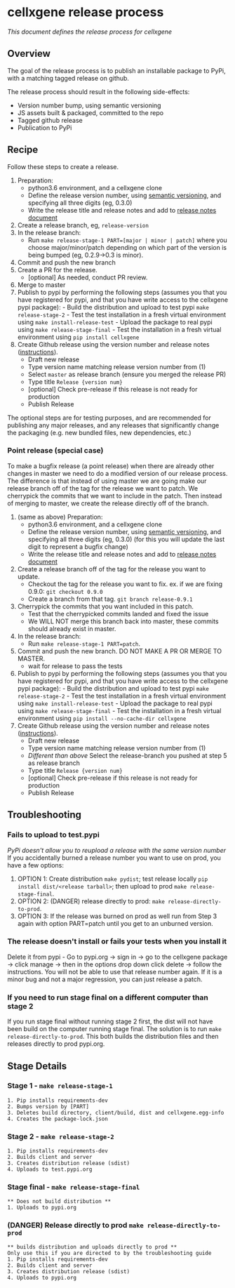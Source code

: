 # cellxgene release process

_This document defines the release process for cellxgene_

## Overview

The goal of the release process is to publish an installable package
to PyPi, with a matching tagged release on github.

The release process should result in the following side-effects:

-   Version number bump, using semantic versioning
-   JS assets built & packaged, committed to the repo
-   Tagged github release
-   Publication to PyPi

## Recipe

Follow these steps to create a release.

1.  Preparation:
    -   python3.6 environment, and a cellxgene clone
    -   Define the release version number, using [semantic versioning](https://semver.org/),
        and specifying all three digits (eg, 0.3.0)
    -   Write the release title and release notes and add to
        [release notes document](https://docs.google.com/document/d/1KnHwkYfhyWO5H8BDcMu7y3ogjvq5Yi4OwpmZ8DB6w0Y/edit)
2.  Create a release branch, eg, `release-version`
3.  In the release branch:
    -   Run `make release-stage-1 PART=[major | minor | patch]` where you choose major/minor/patch depending on which part of the version
        is being bumped (eg, 0.2.9->0.3 is minor).
4.  Commit and push the new branch
5.  Create a PR for the release.
    -   [optional] As needed, conduct PR review.
6.  Merge to master
7.  Publish to pypi by performing the following steps (assumes you that you have registered for pypi,
    and that you have write access to the cellxgene pypi package): - Build the distribution and upload to test pypi `make release-stage-2` - Test the test installation in a fresh virtual environment using `make install-release-test` - Upload the package to real pypi using `make release-stage-final` - Test the installation in a fresh virtual environment using
    `pip install cellxgene`
8.  Create Github release using the version number and release notes
    ([instructions](https://help.github.com/articles/creating-releases/)).
    -   Draft new release
    -   Type version name matching release version number from (1)
    -   Select `master` as release branch (ensure you merged the release PR)
    -   Type title `Release {version num}`
    -   [optional] Check pre-release if this release is not ready for production
    -   Publish Release

The optional steps are for testing purposes, and are recommended
for publishing any major releases, and any releases that significantly
change the packaging (e.g. new bundled files, new dependencies, etc.)

### Point release (special case)

To make a bugfix release (a point release) when there are already other changes in master we need to do a modified version of our release process. The difference is that instead of using master we are going make our release branch off of the tag for the release we want to patch. We cherrypick the commits that we want to include in the patch. Then instead of merging to master, we create the release directly off of the branch.

1.  (same as above) Preparation:
    -   python3.6 environment, and a cellxgene clone
    -   Define the release version number, using [semantic versioning](https://semver.org/),
        and specifying all three digits (eg, 0.3.0) (for this you will update the last digit to represent a bugfix change)
    -   Write the release title and release notes and add to
        [release notes document](https://docs.google.com/document/d/1KnHwkYfhyWO5H8BDcMu7y3ogjvq5Yi4OwpmZ8DB6w0Y/edit)
2.  Create a release branch off of the tag for the release you want to update.
    -   Checkout the tag for the release you want to fix. ex. if we are fixing 0.9.0: `git checkout 0.9.0`
    -   Create a branch from that tag. `git branch release-0.9.1`
3.  Cherrypick the commits that you want included in this patch.
    -   Test that the cherrypicked commits landed and fixed the issue
    -   We WILL NOT merge this branch back into master, these commits should already exist in master.
4.  In the release branch:
    -   Run `make release-stage-1 PART=patch`.
5.  Commit and push the new branch. DO NOT MAKE A PR OR MERGE TO MASTER.
    -   wait for release to pass the tests
6.  Publish to pypi by performing the following steps (assumes you that you have registered for pypi,
    and that you have write access to the cellxgene pypi package): - Build the distribution and upload to test pypi `make release-stage-2` - Test the test installation in a fresh virtual environment using `make install-release-test` - Upload the package to real pypi using `make release-stage-final` - Test the installation in a fresh virtual environment using
    `pip install --no-cache-dir cellxgene`
7.  Create Github release using the version number and release notes
    ([instructions](https://help.github.com/articles/creating-releases/)).
    -   Draft new release
    -   Type version name matching release version number from (1)
    -   _Different than above_ Select the release-branch you pushed at step 5 as release branch
    -   Type title `Release {version num}`
    -   [optional] Check pre-release if this release is not ready for production
    -   Publish Release

## Troubleshooting

### Fails to upload to test.pypi

_PyPi doesn't allow you to reupload a release with the same version number_
If you accidentally burned a release number you want to use on prod, you have a few options:

1. OPTION 1: Create distribution `make pydist`; test release locally `pip install dist/<release tarball>`;
   then upload to prod `make release-stage-final`.
2. OPTION 2: (DANGER) release directly to prod: `make release-directly-to-prod`.
3. OPTION 3: If the release was burned on prod as well run from Step 3 again with option
   PART=patch until you get to an unburned version.

### The release doesn't install or fails your tests when you install it

Delete it from pypi - Go to pypi.org -> sign in -> go to the cellxgene package -> click manage -> then in the options drop down click delete -> follow the instructions. You will not be able to use that release number again. If it is a minor bug and not a major regression, you can just release a patch.

### If you need to run stage final on a different computer than stage 2

If you run stage final without running stage 2 first, the dist will not have been build on the computer running stage final. The solution is to run `make release-directly-to-prod`. This both builds the distribution files and then releases directly to prod pypi.org.

## Stage Details

### Stage 1 - `make release-stage-1`

    1. Pip installs requirements-dev
    2. Bumps version by [PART]
    3. Deletes build directory, client/build, dist and cellxgene.egg-info
    4. Creates the package-lock.json

### Stage 2 - `make release-stage-2`

    1. Pip installs requirements-dev
    2. Builds client and server
    3. Creates distribution release (sdist)
    4. Uploads to test.pypi.org

### Stage final - `make release-stage-final`

    ** Does not build distribution **
    1. Uploads to pypi.org

### (DANGER) Release directly to prod `make release-directly-to-prod`

    ** builds distribution and uploads directly to prod **
    Only use this if you are directed to by the troubleshooting guide
    1. Pip installs requirements-dev
    2. Builds client and server
    3. Creates distribution release (sdist)
    4. Uploads to pypi.org
